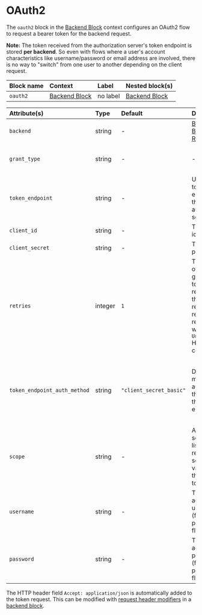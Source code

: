 # OAuth2

The `oauth2` block in the [Backend Block](backend) context configures an OAuth2 flow to request a bearer token for the backend request.

**Note:** The token received from the authorization server's token endpoint is stored **per backend**. So even with flows where a user's account characteristics like username/password or email address are involved, there is no way to "switch" from one user to another depending on the client request.

| Block name | Context                         | Label    | Nested block(s)                 |
|:-----------|:--------------------------------|:---------|:--------------------------------|
| `oauth2`   | [Backend Block](backend) | no label | [Backend Block](backend) |

| Attribute(s)                 | Type    | Default                 | Description                                                                                                                     | Characteristic(s)                                                                                                                                                                                 | Example                             |
|:-----------------------------|:--------|:------------------------|:--------------------------------------------------------------------------------------------------------------------------------|:--------------------------------------------------------------------------------------------------------------------------------------------------------------------------------------------------|:------------------------------------|
| `backend`                    | string  | -                       | [Backend Block Reference](backend)                                                                                              | -                                                                                                                                                                                                 | -                                   |
| `grant_type`                 | string  | -                       | -                                                                                                                               | &#9888; required, valid values: `"client_credentials"`, `"password"`                                                                                                                              | `grant_type = "client_credentials"` |
| `token_endpoint`             | string  | -                       | URL of the token endpoint at the authorization server.                                                                          | &#9888; required                                                                                                                                                                                  | -                                   |
| `client_id`                  | string  | -                       | The client identifier.                                                                                                          | &#9888; required                                                                                                                                                                                  | -                                   |
| `client_secret`              | string  | -                       | The client password.                                                                                                            | &#9888; required.                                                                                                                                                                                 | -                                   |
| `retries`                    | integer | `1`                     | The number of retries to get the token and resource, if the resource-request responds with `401 Unauthorized` HTTP status code. | -                                                                                                                                                                                                 | -                                   |
| `token_endpoint_auth_method` | string  | `"client_secret_basic"` | Defines the method to authenticate the client at the token endpoint.                                                            | If set to `"client_secret_post"`, the client credentials are transported in the request body. If set to `"client_secret_basic"`, the client credentials are transported via Basic Authentication. | -                                   |
| `scope`                      | string  | -                       | A space separated list of requested scope values for the access token.                                                          | -                                                                                                                                                                                                 | `scope = "read write"`              |
| `username`                   | string  | -                       | The (service account's) username (for password flow).                                                                           | &#9888; required if `grant_type` is `"password"`.                                                                                                                                                 | `username = env.SERVICE_ACCOUNT_USER`   |
| `password`                   | string  | -                       | The (service account's) password (for password flow).                                                                           | &#9888; required if `grant_type` is `"password"`.                                                                                                                                                 | `username = env.SERVICE_ACCOUNT_PASSWD` |

The HTTP header field `Accept: application/json` is automatically added to the token request. This can be modified with [request header modifiers](../modifiers#request-header) in a [backend block](backend).

